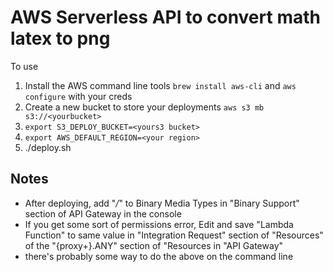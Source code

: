 # AWS Serverless API to convert math latex to png

To use

   1. Install the AWS command line tools `brew install aws-cli` and `aws configure` with your creds
   1. Create a new bucket to store your deployments `aws s3 mb s3://<yourbucket>`
   1. `export S3_DEPLOY_BUCKET=<yours3 bucket>`
   1. `export AWS_DEFAULT_REGION=<your region>`
   1. ./deploy.sh

## Notes

  * After deploying, add "*/*" to Binary Media Types in "Binary Support" section of API Gateway in the console
  * If you get some sort of permissions error, Edit and save "Lambda Function" to same value in
    "Integration Request" section of "Resources" of the "{proxy+}.ANY" section of "Resources in "API Gateway"
  * there's probably some way to do the above on the command line
